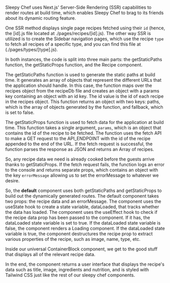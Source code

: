 Sleepy Chef uses Next.js' Server-Side Rendering (SSR) capabilities to render routes at build time, which enables Sleepy Chef to brag to its friends about its dynamic routing feature.

One SSR method displays single page recipes fetched using their `id` (hence, the [id].js file located at ./pages/recipes/[id].js). The other way SSR is utilized is to create the Sidebar navigation pages, which use the recipe `type` to fetch all recipes of a specific type, and you can find this file at (./pages/types/[type].js).

In both instances, the code is split into three main parts: the getStaticPaths function, the getStaticProps function, and the Recipe component.

The getStaticPaths function is used to generate the static paths at build time. It generates an array of objects that represent the different URLs that the application should handle. In this case, the function maps over the recipes object from the recipeDb file and creates an object with a params key containing an object with an id key. The id value is the id of each recipe in the recipes object. This function returns an object with two keys: paths, which is the array of objects generated by the function, and fallback, which is set to false.

The getStaticProps function is used to fetch data for the application at build time. This function takes a single argument, `params`, which is an object that contains the id of the recipe to be fetched. The function uses the fetch API to make a GET request to the API_ENDPOINT with the id of the recipe appended to the end of the URL. If the fetch request is successful, the function parses the response as JSON and returns an Array of recipes. 

So, any recipe data we need is already cooked before the guests arrive thanks to getStaticProps. If the fetch request fails, the function logs an error to the console and returns separate props, which contains an object with the key `errorMessage` allowing us to set the errorMessage to whatever we desire.

So, the __default__ component uses both getStaticPaths and getStaticProps to build out the dynamically generated routes. The default component takes two props: the recipe data and an errorMessage. The component uses the useState hook to create a state variable, dataLoaded, that tracks whether the data has loaded. The component uses the useEffect hook to check if the recipe data prop has been passed to the component. If it has, the dataLoaded state variable is set to true. If the dataLoaded state variable is false, the component renders a Loading component. If the dataLoaded state variable is true, the component destructures the recipe prop to extract various properties of the recipe, such as image, name, type, etc.

Inside our universal ContainerBlock component, we get to the good stuff that displays all of the relevant recipe data.

In the end, the component returns a user interface that displays the recipe's data such as title, image, ingredients and nutrition, and is styled with Tailwind CSS just like the rest of our sleepy chef components.